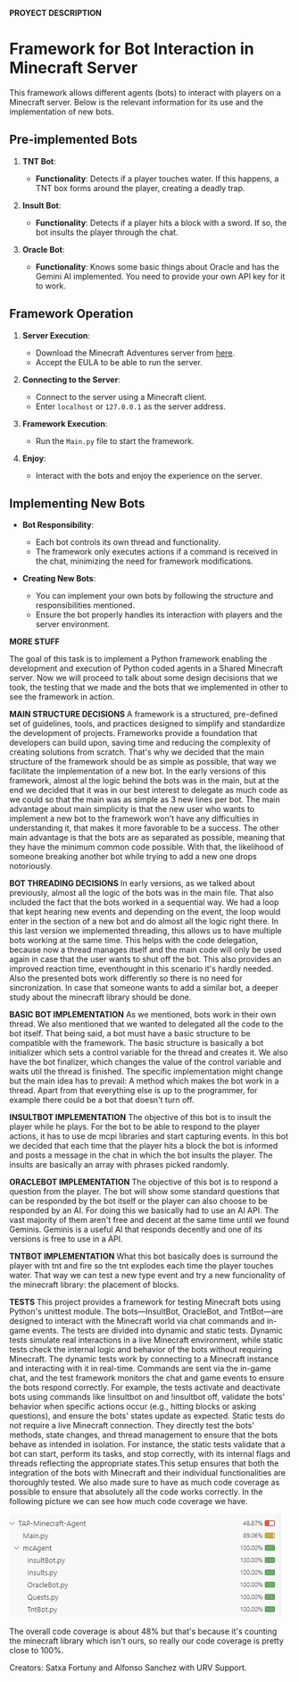 __PROYECT DESCRIPTION__
# Framework for Bot Interaction in Minecraft Server

This framework allows different agents (bots) to interact with players on a Minecraft server. Below is the relevant information for its use and the implementation of new bots.

## Pre-implemented Bots

1. **TNT Bot**:
   - **Functionality**: Detects if a player touches water. If this happens, a TNT box forms around the player, creating a deadly trap.

2. **Insult Bot**:
   - **Functionality**: Detects if a player hits a block with a sword. If so, the bot insults the player through the chat.

3. **Oracle Bot**:
   - **Functionality**: Knows some basic things about Oracle and has the Gemini AI implemented. You need to provide your own API key for it to work.

## Framework Operation

1. **Server Execution**:
   - Download the Minecraft Adventures server from [here](https://github.com/AdventuresInMinecraft/AdventuresInMinecraft-Linux).
   - Accept the EULA to be able to run the server.

2. **Connecting to the Server**:
   - Connect to the server using a Minecraft client.
   - Enter `localhost` or `127.0.0.1` as the server address.

3. **Framework Execution**:
   - Run the `Main.py` file to start the framework.

4. **Enjoy**:
   - Interact with the bots and enjoy the experience on the server.

## Implementing New Bots

- **Bot Responsibility**:
  - Each bot controls its own thread and functionality.
  - The framework only executes actions if a command is received in the chat, minimizing the need for framework modifications.

- **Creating New Bots**:
  - You can implement your own bots by following the structure and responsibilities mentioned.
  - Ensure the bot properly handles its interaction with players and the server environment.

__MORE STUFF__

The goal of this task is to implement a Python framework enabling the development and execution of Python coded agents in a Shared Minecraft server. Now we will proceed to talk about some design decisions that we took, the testing that we made
and the bots that we implemented in other to see the framework in action.

**MAIN STRUCTURE DECISIONS**
A framework is a structured, pre-defined set of guidelines, tools, and practices designed to simplify and standardize the development of projects. Frameworks provide a foundation that developers can build upon, saving time and reducing 
the complexity of creating solutions from scratch. That's why we decided that the main structure of the framework should be as simple as possible, that way we facilitate the implementation of a new bot.
In the early versions of this framework, almost al the logic behind the bots was in the main, but at the end we decided that it was in our best interest to delegate as much code as we could so that the main was as simple as 3 new lines per bot.
The main advantage about main simplicity is that the new user who wants to implement a new bot to the framework won't have any difficulties in understanding it, that makes it more favorable to be a success. The other main advantage is that
the bots are as separated as possible, meaning that they have the minimum common code possible. With that, the likelihood of someone breaking another bot while trying to add a new one drops notoriously.

**BOT THREADING DECISIONS**
In early versions, as we talked about previously, almost all the logic of the bots was in the main file. That also included the fact that the bots worked in a sequential way. We had a loop that kept hearing new events and depending on the event,
the loop would enter in the section of a new bot and do almost all the logic right there. In this last version we implemented threading, this allows us to have multiple bots working at the same time. This helps with the code delegation, because 
now a thread manages itself and the main code will only be used again in case that the user wants to shut off the bot. This also provides an improved reaction time, eventhought in this scenario it's hardly needed. Also the presented bots work
differently so there is no need for sincronization. In case that someone wants to add a similar bot, a deeper study about the minecraft library should be done.

**BASIC BOT IMPLEMENTATION**
As we mentioned, bots work in their own thread. We also mentioned that we wanted to delegated all the code to the bot itself. That being said, a bot must have a basic structure to be compatible with the framework. The basic structure is basically
a bot initializer which sets a control variable for the thread and creates it. We also have the bot finalizer, which changes the value of the control variable and waits util the thread is finished. The specific implementation might change but
the main idea has to prevail: A method which makes the bot work in a thread. Apart from that everything else is up to the programmer, for example there could be a bot that doesn't turn off.

**INSULTBOT IMPLEMENTATION**
The objective of this bot is to insult the player while he plays. For the bot to be able to respond to the player actions, it has to use de mcpi libraries and start capturing events. In this bot we decided that each time that the player hits a
block the bot is informed and posts a message in the chat in which the bot insults the player. The insults are basically an array with phrases picked randomly.

**ORACLEBOT IMPLEMENTATION**
The objective of this bot is to respond a question from the player. The bot will show some standard questions that can be responded by the bot itself or the player can also choose to be responded by an AI. For doing this we basically had to
use an AI API. The vast majority of them aren't free and decent at the same time until we found Geminis. Geminis is a useful AI that responds decently and one of its versions is free to use in a API.

**TNTBOT IMPLEMENTATION**
What this bot basically does is surround the player with tnt and fire so the tnt explodes each time the player touches water. That way we can test a new type event and try a new funcionality of the minecraft library: the placement of blocks.

**TESTS**
This project provides a framework for testing Minecraft bots using Python's unittest module. The bots—InsultBot, OracleBot, and TntBot—are designed to interact with the Minecraft world via chat commands and in-game events.  The tests are divided
into dynamic and static tests. Dynamic tests simulate real interactions in a live Minecraft environment, while static tests check the internal logic and behavior of the bots without requiring Minecraft. The dynamic tests work by connecting to a 
Minecraft instance and interacting with it in real-time. Commands are sent via the in-game chat, and the test framework monitors the chat and game events to ensure the bots respond correctly. 
For example, the tests activate and deactivate bots using commands like !insultbot on and !insultbot off, validate the bots' behavior when specific actions occur (e.g., hitting blocks or asking questions), and ensure the bots' states update as 
expected. Static tests do not require a live Minecraft connection. They directly test the bots' methods, state changes, and thread management to ensure that the bots behave as intended in isolation. For instance, the static tests validate that 
a bot  can start, perform its tasks, and stop correctly, with its internal flags and threads reflecting the appropriate states.This setup ensures that both the integration of the bots with Minecraft and their individual functionalities are 
thoroughly tested. We also made sure to have as much code coverage as possible to ensure that absolutely all the code works correctly. In the following picture we can see how much code coverage we have.

![Code Coverage](CodeCoverage.jpg)

The overall code coverage is about 48% but that's because it's counting the minecraft library which isn't ours, so really our code coverage is pretty close to 100%.

Creators: Satxa Fortuny and Alfonso Sanchez with URV Support. 
